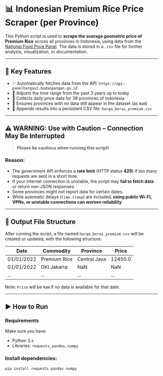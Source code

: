 # 📊 Indonesian Premium Rice Price Scraper (per Province)

This Python script is used to **scrape the average geometric price of Premium Rice** across all provinces in Indonesia, using data from the [National Food Price Panel](https://panelharga.badanpangan.go.id/). The data is stored in a `.csv` file for further analysis, visualization, or documentation.

---

## 🧠 Key Features

- ✅ Automatically fetches data from the API: `https://api-panelhargav2.badanpangan.go.id`
- 📆 Adjusts the time range from the past 3 years up to today
- 📌 Collects daily price data for 39 provinces of indonesia
- 🔁 Ensures provinces with no data still appear in the dataset (as `NaN`)
- 💾 Appends results into a persistent CSV file: `harga_beras_premium.csv`

---

## ⚠️ WARNING: Use with Caution – Connection May Be Interrupted

> **Please be cautious when running this script!**

### Reason:
- The government API enforces a **rate limit** (HTTP status **429**) if too many requests are sent in a short time.
- If your internet connection is unstable, the script may **fail to fetch data** or return non-JSON responses.
- Some provinces might not report data for certain dates.
- While automatic delays (`time.sleep`) are included, **using public Wi-Fi, VPNs, or unstable connections can worsen reliability**.

---

## 📂 Output File Structure

After running the script, a file named `harga_beras_premium.csv` will be created or updated, with the following structure:

| Date       | Commodity      | Province             | Price     |
|------------|----------------|----------------------|-----------|
| 01/01/2022 | Premium Rice   | Central Java         | 12450.0   |
| 01/01/2022 | DKI Jakarta    | NaN                  | NaN       |
| ...        | ...            | ...                  | ...       |

Note: `Price` will be `NaN` if no data is available for that date.

---

## ▶️ How to Run

### Requirements

Make sure you have:

- Python 3.x
- Libraries: `requests`, `pandas`, `numpy`

### Install dependencies:

```bash
pip install requests pandas numpy
